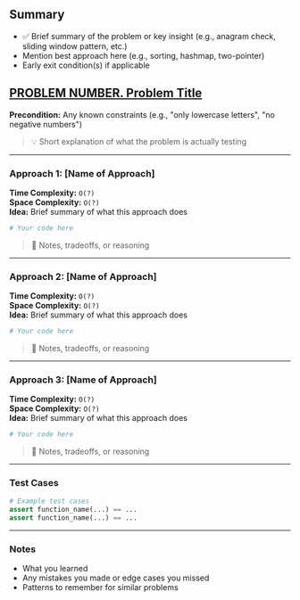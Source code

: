 
## Summary
- ✅ Brief summary of the problem or key insight (e.g., anagram check, sliding window pattern, etc.)
- Mention best approach here (e.g., sorting, hashmap, two-pointer)
- Early exit condition(s) if applicable

## [PROBLEM NUMBER. Problem Title](https://leetcode.com/problems/slug-here/)
**Precondition:** Any known constraints (e.g., "only lowercase letters", "no negative numbers")

> 💡 Short explanation of what the problem is actually testing

---

### Approach 1: [Name of Approach]
**Time Complexity:** `O(?)`  
**Space Complexity:** `O(?)`  
**Idea:** Brief summary of what this approach does

```python
# Your code here
```

> 🧠 Notes, tradeoffs, or reasoning

---

### Approach 2: [Name of Approach]
**Time Complexity:** `O(?)`  
**Space Complexity:** `O(?)`  
**Idea:** Brief summary of what this approach does

```python
# Your code here
```

> 🧠 Notes, tradeoffs, or reasoning

---

### Approach 3: [Name of Approach]
**Time Complexity:** `O(?)`  
**Space Complexity:** `O(?)`  
**Idea:** Brief summary of what this approach does

```python
# Your code here
```

> 🧠 Notes, tradeoffs, or reasoning

---

### Test Cases
```python
# Example test cases
assert function_name(...) == ...
assert function_name(...) == ...
```

---

### Notes
- What you learned
- Any mistakes you made or edge cases you missed
- Patterns to remember for similar problems
